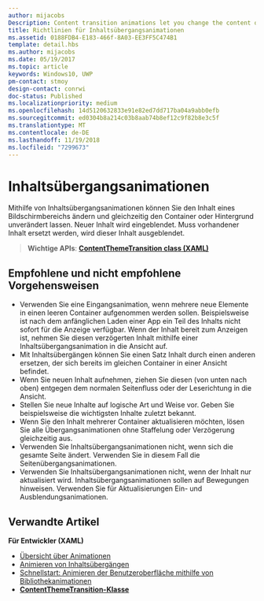 ```yaml
---
author: mijacobs
Description: Content transition animations let you change the content of an area of the screen while keeping the container or background constant. New content fades in. If there is existing content to be replaced, that content fades out.
title: Richtlinien für Inhaltsübergangsanimationen
ms.assetid: 0188FDB4-E183-466f-8A03-EE3FF5C474B1
template: detail.hbs
ms.author: mijacobs
ms.date: 05/19/2017
ms.topic: article
keywords: Windows10, UWP
pm-contact: stmoy
design-contact: conrwi
doc-status: Published
ms.localizationpriority: medium
ms.openlocfilehash: 14d5120632833e91e82ed7dd717ba04a9abb0efb
ms.sourcegitcommit: ed0304b8a214c03b8aab74b8ef12c9f82b8e3c5f
ms.translationtype: MT
ms.contentlocale: de-DE
ms.lasthandoff: 11/19/2018
ms.locfileid: "7299673"
---
```

# <a name="content-transition-animations"></a>Inhaltsübergangsanimationen



Mithilfe von Inhaltsübergangsanimationen können Sie den Inhalt eines Bildschirmbereichs ändern und gleichzeitig den Container oder Hintergrund unverändert lassen. Neuer Inhalt wird eingeblendet. Muss vorhandener Inhalt ersetzt werden, wird dieser Inhalt ausgeblendet.

> **Wichtige APIs**: [**ContentThemeTransition class (XAML)**](https://msdn.microsoft.com/library/windows/apps/br243104)

## <a name="dos-and-donts"></a>Empfohlene und nicht empfohlene Vorgehensweisen


-   Verwenden Sie eine Eingangsanimation, wenn mehrere neue Elemente in einen leeren Container aufgenommen werden sollen. Beispielsweise ist nach dem anfänglichen Laden einer App ein Teil des Inhalts nicht sofort für die Anzeige verfügbar. Wenn der Inhalt bereit zum Anzeigen ist, nehmen Sie diesen verzögerten Inhalt mithilfe einer Inhaltsübergangsanimation in die Ansicht auf.
-   Mit Inhaltsübergängen können Sie einen Satz Inhalt durch einen anderen ersetzen, der sich bereits im gleichen Container in einer Ansicht befindet.
-   Wenn Sie neuen Inhalt aufnehmen, ziehen Sie diesen (von unten nach oben) entgegen dem normalen Seitenfluss oder der Leserichtung in die Ansicht.
-   Stellen Sie neue Inhalte auf logische Art und Weise vor. Geben Sie beispielsweise die wichtigsten Inhalte zuletzt bekannt.
-   Wenn Sie den Inhalt mehrerer Container aktualisieren möchten, lösen Sie alle Übergangsanimationen ohne Staffelung oder Verzögerung gleichzeitig aus.
-   Verwenden Sie Inhaltsübergangsanimationen nicht, wenn sich die gesamte Seite ändert. Verwenden Sie in diesem Fall die Seitenübergangsanimationen.
-   Verwenden Sie Inhaltsübergangsanimationen nicht, wenn der Inhalt nur aktualisiert wird. Inhaltsübergangsanimationen sollen auf Bewegungen hinweisen. Verwenden Sie für Aktualisierungen Ein- und Ausblendungsanimationen.



## <a name="related-articles"></a>Verwandte Artikel

**Für Entwickler (XAML)**
* [Übersicht über Animationen](https://msdn.microsoft.com/library/windows/apps/mt187350)
* [Animieren von Inhaltsübergängen](https://msdn.microsoft.com/library/windows/apps/xaml/jj649426)
* [Schnellstart: Animieren der Benutzeroberfläche mithilfe von Bibliothekanimationen](https://msdn.microsoft.com/library/windows/apps/xaml/hh452703)
* [**ContentThemeTransition-Klasse**](https://msdn.microsoft.com/library/windows/apps/br243104)

 

 




